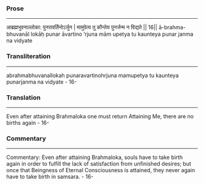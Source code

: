 ### Prose 
 --- 
आब्रह्मभुवनाल्लोका: पुनरावर्तिनोऽर्जुन |
मामुपेत्य तु कौन्तेय पुनर्जन्म न विद्यते || 16||
ā-brahma-bhuvanāl lokāḥ punar āvartino ’rjuna
mām upetya tu kaunteya punar janma na vidyate

### Transliteration 
 --- 
abrahmabhuvanallokah punaravartinohrjuna mamupetya tu kaunteya punarjanma na vidyate - 16-

### Translation 
 --- 
Even after attaining Brahmaloka one must return Attaining Me, there are no births again - 16-

### Commentary 
 --- 
Commentary: Even after attaining Brahmaloka, souls have to take birth again in order to fulfill the lack of satisfaction from unfinished desires; but once that Beingness of Eternal Consciousness is attained, they never again have to take birth in samsara. - 16-